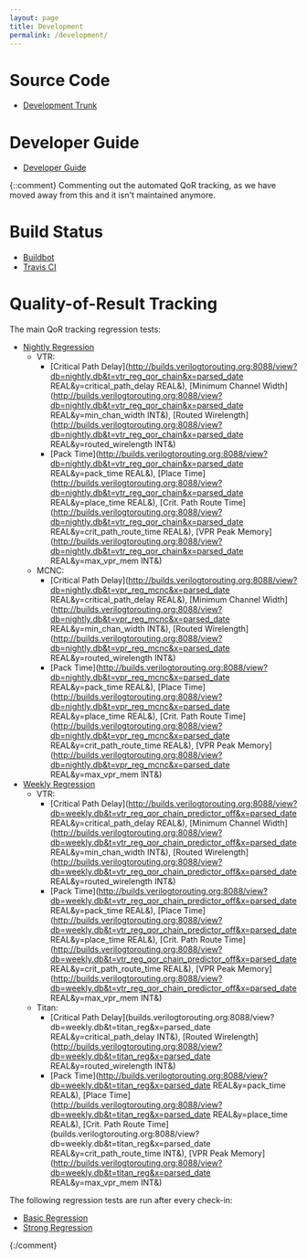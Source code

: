 ```yaml
---
layout: page
title: Development
permalink: /development/
---
```


Source Code
===========

* [Development Trunk](https://github.com/verilog-to-routing/vtr-verilog-to-routing)

Developer Guide
===============

* [Developer Guide](https://docs.verilogtorouting.org/en/latest/dev/)

{::comment}
Commenting out the automated QoR tracking, as we have moved away from this and it isn't maintained anymore.


Build Status
============

* [Buildbot](http://builds.verilogtorouting.org:8080/waterfall) 
* [Travis CI](https://travis-ci.com/verilog-to-routing/vtr-verilog-to-routing)


Quality-of-Result Tracking
==========================

The main QoR tracking regression tests:

* [Nightly Regression](http://builds.verilogtorouting.org:8088/view?db=nightly.db)
  * VTR:
    * [Critical Path Delay](http://builds.verilogtorouting.org:8088/view?db=nightly.db&t=vtr_reg_qor_chain&x=parsed_date REAL&y=critical_path_delay REAL&),
      [Minimum Channel Width](http://builds.verilogtorouting.org:8088/view?db=nightly.db&t=vtr_reg_qor_chain&x=parsed_date REAL&y=min_chan_width INT&),
      [Routed Wirelength](http://builds.verilogtorouting.org:8088/view?db=nightly.db&t=vtr_reg_qor_chain&x=parsed_date REAL&y=routed_wirelength INT&)
    * [Pack Time](http://builds.verilogtorouting.org:8088/view?db=nightly.db&t=vtr_reg_qor_chain&x=parsed_date REAL&y=pack_time REAL&),
      [Place Time](http://builds.verilogtorouting.org:8088/view?db=nightly.db&t=vtr_reg_qor_chain&x=parsed_date REAL&y=place_time REAL&),
      [Crit. Path Route Time](http://builds.verilogtorouting.org:8088/view?db=nightly.db&t=vtr_reg_qor_chain&x=parsed_date REAL&y=crit_path_route_time REAL&),
      [VPR Peak Memory](http://builds.verilogtorouting.org:8088/view?db=nightly.db&t=vtr_reg_qor_chain&x=parsed_date REAL&y=max_vpr_mem INT&)
  * MCNC:
    * [Critical Path Delay](http://builds.verilogtorouting.org:8088/view?db=nightly.db&t=vpr_reg_mcnc&x=parsed_date REAL&y=critical_path_delay REAL&),
      [Minimum Channel Width](http://builds.verilogtorouting.org:8088/view?db=nightly.db&t=vpr_reg_mcnc&x=parsed_date REAL&y=min_chan_width INT&),
      [Routed Wirelength](http://builds.verilogtorouting.org:8088/view?db=nightly.db&t=vpr_reg_mcnc&x=parsed_date REAL&y=routed_wirelength INT&)
    * [Pack Time](http://builds.verilogtorouting.org:8088/view?db=nightly.db&t=vpr_reg_mcnc&x=parsed_date REAL&y=pack_time REAL&),
      [Place Time](http://builds.verilogtorouting.org:8088/view?db=nightly.db&t=vpr_reg_mcnc&x=parsed_date REAL&y=place_time REAL&),
      [Crit. Path Route Time](http://builds.verilogtorouting.org:8088/view?db=nightly.db&t=vpr_reg_mcnc&x=parsed_date REAL&y=crit_path_route_time REAL&),
      [VPR Peak Memory](http://builds.verilogtorouting.org:8088/view?db=nightly.db&t=vpr_reg_mcnc&x=parsed_date REAL&y=max_vpr_mem INT&)
* [Weekly Regression](http://builds.verilogtorouting.org:8088/view?db=weekly.db)
  * VTR:
    * [Critical Path Delay](http://builds.verilogtorouting.org:8088/view?db=weekly.db&t=vtr_reg_qor_chain_predictor_off&x=parsed_date REAL&y=critical_path_delay REAL&),
      [Minimum Channel Width](http://builds.verilogtorouting.org:8088/view?db=weekly.db&t=vtr_reg_qor_chain_predictor_off&x=parsed_date REAL&y=min_chan_width INT&),
      [Routed Wirelength](http://builds.verilogtorouting.org:8088/view?db=weekly.db&t=vtr_reg_qor_chain_predictor_off&x=parsed_date REAL&y=routed_wirelength INT&)
    * [Pack Time](http://builds.verilogtorouting.org:8088/view?db=weekly.db&t=vtr_reg_qor_chain_predictor_off&x=parsed_date REAL&y=pack_time REAL&),
      [Place Time](http://builds.verilogtorouting.org:8088/view?db=weekly.db&t=vtr_reg_qor_chain_predictor_off&x=parsed_date REAL&y=place_time REAL&),
      [Crit. Path Route Time](http://builds.verilogtorouting.org:8088/view?db=weekly.db&t=vtr_reg_qor_chain_predictor_off&x=parsed_date REAL&y=crit_path_route_time REAL&),
      [VPR Peak Memory](http://builds.verilogtorouting.org:8088/view?db=weekly.db&t=vtr_reg_qor_chain_predictor_off&x=parsed_date REAL&y=max_vpr_mem INT&)
  * Titan:
    * [Critical Path Delay](builds.verilogtorouting.org:8088/view?db=weekly.db&t=titan_reg&x=parsed_date REAL&y=critical_path_delay INT&),
      [Routed Wirelength](http://builds.verilogtorouting.org:8088/view?db=weekly.db&t=titan_reg&x=parsed_date REAL&y=routed_wirelength INT&)
    * [Pack Time](http://builds.verilogtorouting.org:8088/view?db=weekly.db&t=titan_reg&x=parsed_date REAL&y=pack_time REAL&),
      [Place Time](http://builds.verilogtorouting.org:8088/view?db=weekly.db&t=titan_reg&x=parsed_date REAL&y=place_time REAL&),
      [Crit. Path Route Time](builds.verilogtorouting.org:8088/view?db=weekly.db&t=titan_reg&x=parsed_date REAL&y=crit_path_route_time INT&),
      [VPR Peak Memory](http://builds.verilogtorouting.org:8088/view?db=weekly.db&t=titan_reg&x=parsed_date REAL&y=max_vpr_mem INT&)

The following regression tests are run after every check-in:

* [Basic Regression](http://builds.verilogtorouting.org:8088/view?db=basic.db)
* [Strong Regression](http://builds.verilogtorouting.org:8088/view?db=strong.db)

{:/comment}
